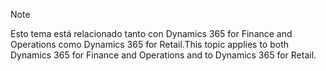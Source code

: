 > [!NOTE]
> <span data-ttu-id="6b85f-101">Esto tema está relacionado tanto con Dynamics 365 for Finance and Operations como Dynamics 365 for Retail.</span><span class="sxs-lookup"><span data-stu-id="6b85f-101">This topic applies to both Dynamics 365 for Finance and Operations and to Dynamics 365 for Retail.</span></span> 